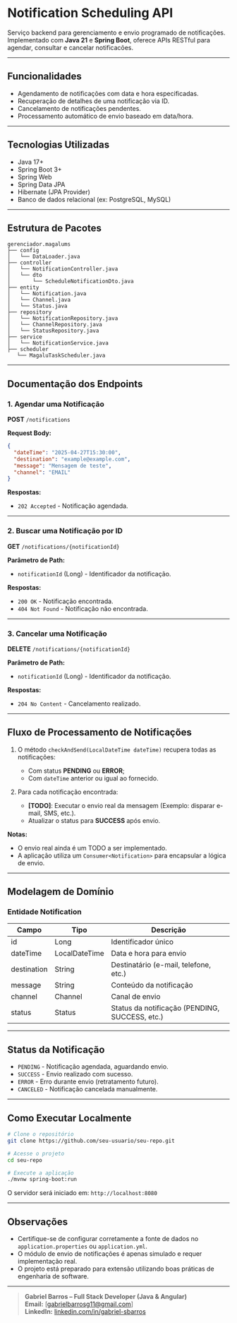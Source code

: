 # Notification Scheduling API

Serviço backend para gerenciamento e envio programado de notificações. Implementado com **Java 21** e **Spring Boot**, oferece APIs RESTful para agendar, consultar e cancelar notificacões.

---

## Funcionalidades

- Agendamento de notificações com data e hora especificadas.
- Recuperação de detalhes de uma notificação via ID.
- Cancelamento de notificações pendentes.
- Processamento automático de envio baseado em data/hora.

---

## Tecnologias Utilizadas

- Java 17+
- Spring Boot 3+
- Spring Web
- Spring Data JPA
- Hibernate (JPA Provider)
- Banco de dados relacional (ex: PostgreSQL, MySQL)

---

## Estrutura de Pacotes

```
gerenciador.magalums
├── config
│   └── DataLoader.java
├── controller
│   └── NotificationController.java
│   └── dto
│       └── ScheduleNotificationDto.java
├── entity
│   └── Notification.java
│   └── Channel.java
│   └── Status.java
├── repository
│   └── NotificationRepository.java
│   └── ChannelRepository.java
│   └── StatusRepository.java
├── service
│   └── NotificationService.java
├── scheduler
   └── MagaluTaskScheduler.java
```

---

## Documentação dos Endpoints

### 1. Agendar uma Notificação

**POST** `/notifications`

**Request Body:**
```json
{
  "dateTime": "2025-04-27T15:30:00",
  "destination": "example@example.com",
  "message": "Mensagem de teste",
  "channel": "EMAIL"
}
```

**Respostas:**
- `202 Accepted` - Notificação agendada.

---

### 2. Buscar uma Notificação por ID

**GET** `/notifications/{notificationId}`

**Parâmetro de Path:**
- `notificationId` (Long) - Identificador da notificação.

**Respostas:**
- `200 OK` - Notificação encontrada.
- `404 Not Found` - Notificação não encontrada.

---

### 3. Cancelar uma Notificação

**DELETE** `/notifications/{notificationId}`

**Parâmetro de Path:**
- `notificationId` (Long) - Identificador da notificação.

**Respostas:**
- `204 No Content` - Cancelamento realizado.

---

## Fluxo de Processamento de Notificações

1. O método `checkAndSend(LocalDateTime dateTime)` recupera todas as notificações:
    - Com status **PENDING** ou **ERROR**;
    - Com `dateTime` anterior ou igual ao fornecido.

2. Para cada notificação encontrada:
    - **[TODO]**: Executar o envio real da mensagem (Exemplo: disparar e-mail, SMS, etc.).
    - Atualizar o status para **SUCCESS** após envio.

**Notas:**
- O envio real ainda é um TODO a ser implementado.
- A aplicação utiliza um `Consumer<Notification>` para encapsular a lógica de envio.

---

## Modelagem de Domínio

### Entidade Notification

| Campo        | Tipo                | Descrição                                |
|--------------|---------------------|-------------------------------------------|
| id           | Long                | Identificador único                     |
| dateTime     | LocalDateTime       | Data e hora para envio                    |
| destination  | String              | Destinatário (e-mail, telefone, etc.)     |
| message      | String              | Conteúdo da notificação                  |
| channel      | Channel             | Canal de envio                            |
| status       | Status              | Status da notificação (PENDING, SUCCESS, etc.) |

---

## Status da Notificação

- `PENDING` - Notificação agendada, aguardando envio.
- `SUCCESS` - Envio realizado com sucesso.
- `ERROR` - Erro durante envio (retratamento futuro).
- `CANCELED` - Notificação cancelada manualmente.

---

## Como Executar Localmente

```bash
# Clone o repositório
git clone https://github.com/seu-usuario/seu-repo.git

# Acesse o projeto
cd seu-repo

# Execute a aplicação
./mvnw spring-boot:run
```

O servidor será iniciado em: `http://localhost:8080`

---

## Observações

- Certifique-se de configurar corretamente a fonte de dados no `application.properties` ou `application.yml`.
- O módulo de envio de notificações é apenas simulado e requer implementação real.
- O projeto está preparado para extensão utilizando boas práticas de engenharia de software.

---

> **Gabriel Barros – Full Stack Developer (Java & Angular)**  
**Email:** [gabrielbarrosg11@gmail.com]  
**LinkedIn:** [linkedin.com/in/gabriel-sbarros](#)